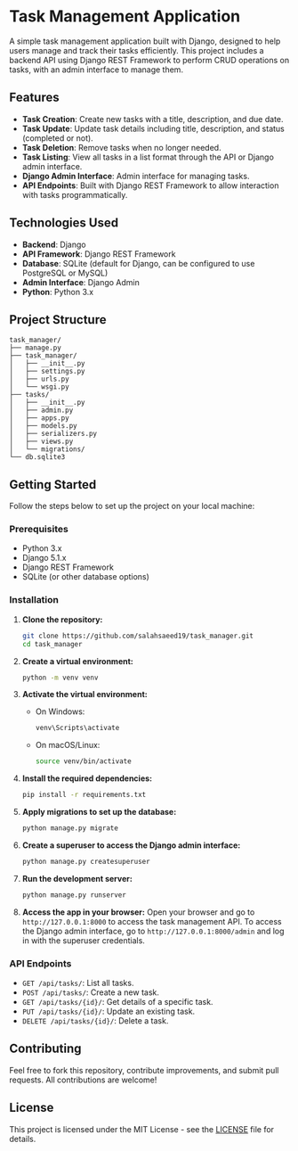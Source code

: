 
# Task Management Application

A simple task management application built with Django, designed to help users manage and track their tasks efficiently. This project includes a backend API using Django REST Framework to perform CRUD operations on tasks, with an admin interface to manage them.

## Features

- **Task Creation**: Create new tasks with a title, description, and due date.
- **Task Update**: Update task details including title, description, and status (completed or not).
- **Task Deletion**: Remove tasks when no longer needed.
- **Task Listing**: View all tasks in a list format through the API or Django admin interface.
- **Django Admin Interface**: Admin interface for managing tasks.
- **API Endpoints**: Built with Django REST Framework to allow interaction with tasks programmatically.

## Technologies Used

- **Backend**: Django
- **API Framework**: Django REST Framework
- **Database**: SQLite (default for Django, can be configured to use PostgreSQL or MySQL)
- **Admin Interface**: Django Admin
- **Python**: Python 3.x

## Project Structure

```
task_manager/
├── manage.py
├── task_manager/
│   ├── __init__.py
│   ├── settings.py
│   ├── urls.py
│   └── wsgi.py
├── tasks/
│   ├── __init__.py
│   ├── admin.py
│   ├── apps.py
│   ├── models.py
│   ├── serializers.py
│   ├── views.py
│   └── migrations/
└── db.sqlite3
```

## Getting Started

Follow the steps below to set up the project on your local machine:

### Prerequisites

- Python 3.x
- Django 5.1.x
- Django REST Framework
- SQLite (or other database options)

### Installation

1. **Clone the repository:**
   ```bash
   git clone https://github.com/salahsaeed19/task_manager.git
   cd task_manager
   ```

2. **Create a virtual environment:**
   ```bash
   python -m venv venv
   ```

3. **Activate the virtual environment:**
   - On Windows:
     ```bash
     venv\Scripts\activate
     ```
   - On macOS/Linux:
     ```bash
     source venv/bin/activate
     ```

4. **Install the required dependencies:**
   ```bash
   pip install -r requirements.txt
   ```

5. **Apply migrations to set up the database:**
   ```bash
   python manage.py migrate
   ```

6. **Create a superuser to access the Django admin interface:**
   ```bash
   python manage.py createsuperuser
   ```

7. **Run the development server:**
   ```bash
   python manage.py runserver
   ```

8. **Access the app in your browser:**
   Open your browser and go to `http://127.0.0.1:8000` to access the task management API. To access the Django admin interface, go to `http://127.0.0.1:8000/admin` and log in with the superuser credentials.

### API Endpoints

- `GET /api/tasks/`: List all tasks.
- `POST /api/tasks/`: Create a new task.
- `GET /api/tasks/{id}/`: Get details of a specific task.
- `PUT /api/tasks/{id}/`: Update an existing task.
- `DELETE /api/tasks/{id}/`: Delete a task.

## Contributing

Feel free to fork this repository, contribute improvements, and submit pull requests. All contributions are welcome!

## License

This project is licensed under the MIT License - see the [LICENSE](LICENSE) file for details.
